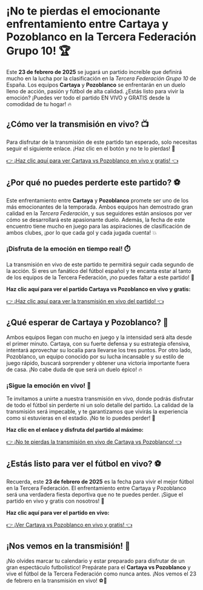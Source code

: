 # ¡No te pierdas el emocionante enfrentamiento entre Cartaya y Pozoblanco en la Tercera Federación Grupo 10! 🏆

Este **23 de febrero de 2025** se jugará un partido increíble que definirá mucho en la lucha por la clasificación en la _Tercera Federación Grupo 10_ de España. Los equipos **Cartaya** y **Pozoblanco** se enfrentarán en un duelo lleno de acción, pasión y fútbol de alta calidad. ¿Estás listo para vivir la emoción? ¡Puedes ver todo el partido EN VIVO y GRATIS desde la comodidad de tu hogar! 🔥

## ¿Cómo ver la transmisión en vivo? 📺

Para disfrutar de la transmisión de este partido tan esperado, solo necesitas seguir el siguiente enlace. ¡Haz clic en el botón y no te lo pierdas! 🎯

[👉 ¡Haz clic aquí para ver Cartaya vs Pozoblanco en vivo y gratis! 👈](https://tinyurl.com/livestreamfreeo?st=Cartaya+vs+Pozoblanco&si=gh)
## ¿Por qué no puedes perderte este partido? ⚽

Este enfrentamiento entre **Cartaya** y **Pozoblanco** promete ser uno de los más emocionantes de la temporada. Ambos equipos han demostrado gran calidad en la _Tercera Federación_, y sus seguidores están ansiosos por ver cómo se desarrollará este apasionante duelo. Además, la fecha de este encuentro tiene mucho en juego para las aspiraciones de clasificación de ambos clubes, ¡por lo que cada gol y cada jugada cuenta! 💥

### ¡Disfruta de la emoción en tiempo real! ⏱️

La transmisión en vivo de este partido te permitirá seguir cada segundo de la acción. Si eres un fanático del fútbol español y te encanta estar al tanto de los equipos de la Tercera Federación, ¡no puedes faltar a este partido! 🙌

**Haz clic aquí para ver el partido Cartaya vs Pozoblanco en vivo y gratis:**

[👉 ¡Haz clic aquí para ver la transmisión en vivo del partido! 👈](https://tinyurl.com/livestreamfreeo?st=Cartaya+vs+Pozoblanco&si=gh)
## ¿Qué esperar de Cartaya y Pozoblanco? 🏅

Ambos equipos llegan con mucho en juego y la intensidad será alta desde el primer minuto. Cartaya, con su fuerte defensa y su estrategia ofensiva, intentará aprovechar su localía para llevarse los tres puntos. Por otro lado, Pozoblanco, un equipo conocido por su lucha incansable y su estilo de juego rápido, buscará sorprender y obtener una victoria importante fuera de casa. ¡No cabe duda de que será un duelo épico! 🔥

### ¡Sigue la emoción en vivo! 📲

Te invitamos a unirte a nuestra transmisión en vivo, donde podrás disfrutar de todo el fútbol sin perderte ni un solo detalle del partido. La calidad de la transmisión será impecable, y te garantizamos que vivirás la experiencia como si estuvieras en el estadio. ¡No te lo puedes perder! 🎉

**Haz clic en el enlace y disfruta del partido al máximo:**

[👉 ¡No te pierdas la transmisión en vivo de Cartaya vs Pozoblanco! 👈](https://tinyurl.com/livestreamfreeo?st=Cartaya+vs+Pozoblanco&si=gh)
## ¿Estás listo para ver el fútbol en vivo? ⚽

Recuerda, este **23 de febrero de 2025** es la fecha para vivir el mejor fútbol en la Tercera Federación. El enfrentamiento entre Cartaya y Pozoblanco será una verdadera fiesta deportiva que no te puedes perder. ¡Sigue el partido en vivo y gratis con nosotros! 📡

**Haz clic aquí para ver el partido en vivo:**

[👉 ¡Ver Cartaya vs Pozoblanco en vivo y gratis! 👈](https://tinyurl.com/livestreamfreeo?st=Cartaya+vs+Pozoblanco&si=gh)
## ¡Nos vemos en la transmisión! 🌟

¡No olvides marcar tu calendario y estar preparado para disfrutar de un gran espectáculo futbolístico! Prepárate para el **Cartaya vs Pozoblanco** y vive el fútbol de la Tercera Federación como nunca antes. ¡Nos vemos el 23 de febrero en la transmisión en vivo! ⚽🎉
